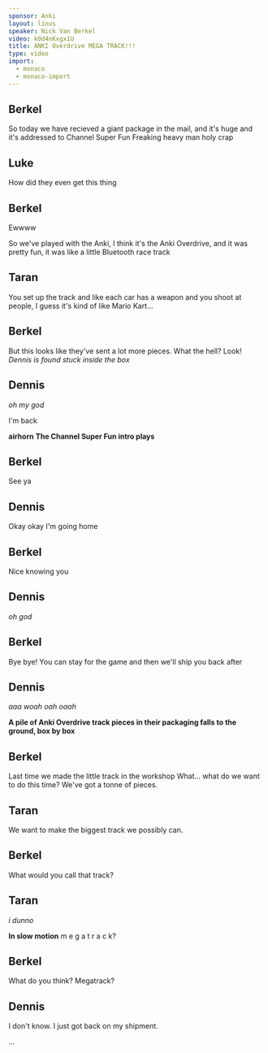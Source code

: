 ```yaml
---
sponsor: Anki
layout: linus
speaker: Nick Van Berkel
video: k0d4nKxgx1U
title: ANKI Overdrive MEGA TRACK!!!
type: video
import:
  - monaco
  - monaco-import
---
```


## Berkel
So today we have recieved a giant package in the mail, and it's huge and it's addressed to Channel Super Fun
Freaking heavy man holy crap

## Luke
How did they even get this thing

## Berkel
Ewwww

So we've played with the Anki, I think it's the Anki Overdrive, and it was pretty fun, it was like a little Bluetooth race track

## Taran
You set up the track and like each car has a weapon and you shoot at people, I guess it's kind of like Mario Kart...

## Berkel
But this looks like they've sent a lot more pieces.
What the hell? Look!
_Dennis is found stuck inside the box_

## Dennis
_oh my god_

I'm back

**airhorn**
**The Channel Super Fun intro plays**

## Berkel
See ya

## Dennis
Okay okay I'm going home

## Berkel
Nice knowing you

## Dennis
_oh god_

## Berkel
Bye bye!
You can stay for the game and then we'll ship you back after

## Dennis
_aaa_
_woah oah oaah_

**A pile of Anki Overdrive track pieces in their packaging falls to the ground, box by box**

## Berkel
Last time we made the little track in the workshop
What... what do we want to do this time?
We've got a tonne of pieces.

## Taran
We want to make the biggest track we possibly can.

## Berkel
What would you call that track?

## Taran
_i dunno_

**In slow motion**
m e g a t r a c k?

## Berkel
What do you think? Megatrack?

## Dennis
I don't know.
I just got back on my shipment.

...
